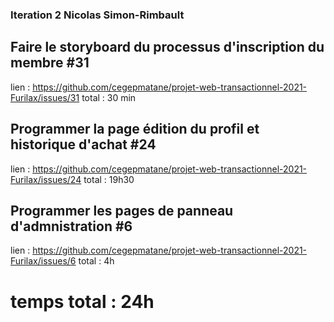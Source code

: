 ### Iteration 2 Nicolas Simon-Rimbault

##  Faire le storyboard du processus d'inscription du membre #31 

lien : https://github.com/cegepmatane/projet-web-transactionnel-2021-Furilax/issues/31
total : 30 min

##  Programmer la page édition du profil et historique d'achat #24 

lien : https://github.com/cegepmatane/projet-web-transactionnel-2021-Furilax/issues/24
total : 19h30

##  Programmer les pages de panneau d'admnistration #6 

lien : https://github.com/cegepmatane/projet-web-transactionnel-2021-Furilax/issues/6
total : 4h

# temps total : 24h 